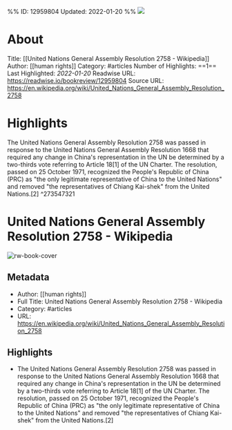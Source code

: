 %%
ID: 12959804
Updated: 2022-01-20
%%
![](https://readwise-assets.s3.amazonaws.com/static/images/article1.be68295a7e40.png)

# About
Title: [[United Nations General Assembly Resolution 2758 - Wikipedia]]
Author: [[human rights]]
Category: #articles
Number of Highlights: ==1==
Last Highlighted: *2022-01-20*
Readwise URL: https://readwise.io/bookreview/12959804
Source URL: https://en.wikipedia.org/wiki/United_Nations_General_Assembly_Resolution_2758


# Highlights 
The United Nations General Assembly Resolution 2758 was passed in response to the United Nations General Assembly Resolution 1668 that required any change in China's representation in the UN be determined by a two-thirds vote referring to Article 18[1] of the UN Charter. The resolution, passed on 25 October 1971, recognized the People's Republic of China (PRC) as "the only legitimate representative of China to the United Nations" and removed "the representatives of Chiang Kai-shek" from the United Nations.[2]  ^273547321

# United Nations General Assembly Resolution 2758 - Wikipedia

![rw-book-cover](https://readwise-assets.s3.amazonaws.com/static/images/article1.be68295a7e40.png)

## Metadata
- Author: [[human rights]]
- Full Title: United Nations General Assembly Resolution 2758 - Wikipedia
- Category: #articles
- URL: https://en.wikipedia.org/wiki/United_Nations_General_Assembly_Resolution_2758

## Highlights
- The United Nations General Assembly Resolution 2758 was passed in response to the United Nations General Assembly Resolution 1668 that required any change in China's representation in the UN be determined by a two-thirds vote referring to Article 18[1] of the UN Charter. The resolution, passed on 25 October 1971, recognized the People's Republic of China (PRC) as "the only legitimate representative of China to the United Nations" and removed "the representatives of Chiang Kai-shek" from the United Nations.[2]
